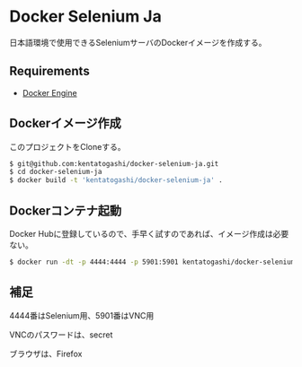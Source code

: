 # Docker Selenium Ja

日本語環境で使用できるSeleniumサーバのDockerイメージを作成する。

## Requirements

* [Docker Engine](https://docs.docker.com/engine/installation/)

## Dockerイメージ作成

このプロジェクトをCloneする。

```sh
$ git@github.com:kentatogashi/docker-selenium-ja.git
$ cd docker-selenium-ja
$ docker build -t 'kentatogashi/docker-selenium-ja' .
```

## Dockerコンテナ起動

Docker Hubに登録しているので、手早く試すのであれば、イメージ作成は必要ない。

```sh
$ docker run -dt -p 4444:4444 -p 5901:5901 kentatogashi/docker-selenium-ja
```

## 補足

4444番はSelenium用、5901番はVNC用

VNCのパスワードは、secret

ブラウザは、Firefox
